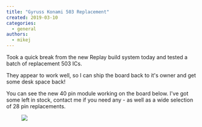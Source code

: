 ```yaml
---
title: "Gyruss Konami 503 Replacement"
created: 2019-03-10
categories: 
  - general
authors: 
  - mikej
---
```


Took a quick break from the new Replay build system today and tested a batch of replacement 503 ICs.

They appear to work well, so I can ship the board back to it's owner and get some desk space back!

You can see the new 40 pin module working on the board below. I've got some left in stock, contact me if you need any - as well as a wide selection of 28 pin replacements.
 
<figure>

![](@assets/images/post/gyruss.jpg)

</figure>